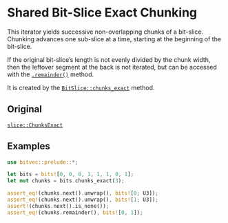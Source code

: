 # Shared Bit-Slice Exact Chunking

This iterator yields successive non-overlapping chunks of a bit-slice. Chunking
advances one sub-slice at a time, starting at the beginning of the bit-slice.

If the original bit-slice’s length is not evenly divided by the chunk width,
then the leftover segment at the back is not iterated, but can be accessed with
the [`.remainder()`] method.

It is created by the [`BitSlice::chunks_exact`] method.

## Original

[`slice::ChunksExact`](core::slice::ChunksExact)

## Examples

```rust
use bitvec::prelude::*;

let bits = bits![0, 0, 0, 1, 1, 1, 0, 1];
let mut chunks = bits.chunks_exact(3);

assert_eq!(chunks.next().unwrap(), bits![0; U3]);
assert_eq!(chunks.next().unwrap(), bits![1; U3]);
assert!(chunks.next().is_none());
assert_eq!(chunks.remainder(), bits![0, 1]);
```

[`BitSlice::chunks_exact`]: crate::slice::BitSlice::chunks_exact
[`.remainder()`]: Self::remainder
